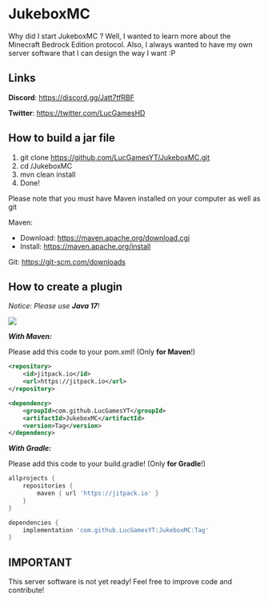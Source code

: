 # JukeboxMC
Why did I start JukeboxMC ?
Well, I wanted to learn more about the Minecraft Bedrock Edition protocol. Also, I always wanted to have my own server software that I can design the way I want :P

## Links
__Discord__: https://discord.gg/Jatt7tfRBF

__Twitter__: https://twitter.com/LucGamesHD

## How to build a jar file
1. git clone https://github.com/LucGamesYT/JukeboxMC.git
2. cd /JukeboxMC
3. mvn clean install
4. Done! 

Please note that you must have Maven installed on your computer as well as git

Maven: 
 - Download: https://maven.apache.org/download.cgi
 - Install: https://maven.apache.org/install

Git: https://git-scm.com/downloads

## How to create a plugin

_Notice: Please use **Java 17**!_

[![](https://jitpack.io/v/LucGamesYT/JukeboxMC.svg)](https://jitpack.io/#LucGamesYT/JukeboxMC)

**_With Maven:_**

Please add this code to your pom.xml! (Only **for Maven**!)

```xml
<repository>
    <id>jitpack.io</id>
    <url>https://jitpack.io</url>
</repository>

<dependency>
    <groupId>com.github.LucGamesYT</groupId>
    <artifactId>JukeboxMC</artifactId>
    <version>Tag</version>
</dependency>
```
**_With Gradle:_**

Please add this code to your build.gradle! (Only **for Gradle**!)

```groovy
allprojects {
    repositories {
        maven { url 'https://jitpack.io' }
    }
}

dependencies {
    implementation 'com.github.LucGamesYT:JukeboxMC:Tag'
}
```

## IMPORTANT
This server software is not yet ready! Feel free to improve code and contribute!
